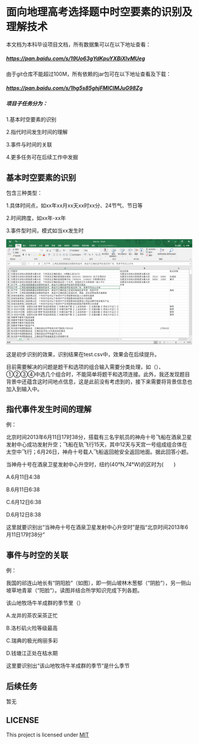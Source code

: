 # 面向地理高考选择题中时空要素的识别及理解技术
本文档为本科毕设项目文档，所有数据集可以在以下地址查看：

##### https://pan.baidu.com/s/19Uo63gYdKpuYXBiXlvMUeg

由于git仓库不能超过100M，所有依赖的jar包可在以下地址查看及下载：

##### https://pan.baidu.com/s/1hg5s85ghjFMlCIMJuG98Zg

##### 项目子任务分为：

1.基本时空要素的识别

2.指代时间发生时间的理解

3.事件与时间的关联

4.更多任务可在后续工作中发掘

## 基本时空要素的识别

包含三种类型：

1.具体时间点，如xx年xx月xx天xx时xx分、24节气、节日等

2.时间跨度，如xx年-xx年

3.事件型时间，模式如当xx发生时

![](https://github.com/161220012/Recognition-and-understanding-of-space-time-elements/blob/master/test%E6%88%AA%E5%9B%BE.png)

这是初步识别的效果，识别结果在test.csv中，效果会在后续提升。

目前需要解决的问题是题干和选项的组合输入需要分类处理，如（）、①②③④中选几个组合时，不能简单将题干和选项连接。此外，我还发现题目背景中还蕴含这时间地点信息，这是此前没有考虑到的，接下来需要将背景信息也加入到输入中。

## 指代事件发生时间的理解

例：

北京时间2013年6月11日17时38分，搭载有三名宇航员的神舟十号飞船在酒泉卫星发射中心成功发射升空；飞船在轨飞行15天，其中12天与天宫一号组成组合体在太空中飞行；6月26日，神舟十号载人飞船返回舱安全返回地面。据此回答小题。

当神舟十号在酒泉卫星发射中心升空时，纽约(40°N,74°W)的区时为(　　)

A.6月11日4∶38　

B.6月11日6∶38

C.6月12日6∶38 

D.6月12日8∶38

这里就要识别出“当神舟十号在酒泉卫星发射中心升空时”是指“北京时间2013年6月11日17时38分“

## 事件与时空的关联

例：

我国的祁连山地长有“阴阳脸”（如图），即一侧山坡林木葱郁（“阴脸”），另一侧山坡草地青翠（“阳脸”）。读图并结合所学知识完成下列各题。

该山地牧场牛羊成群的季节里（）

A.龙井的茶农采茶正忙

B.洛杉矶火险等级最高

C.瑞典的极光绚丽多彩

D.钱塘江正处在枯水期

这里要识别出“该山地牧场牛羊成群的季节“是什么季节

## 后续任务

暂无

## LICENSE

This project is licensed under [MIT](http://opensource.org/licenses/MIT)

